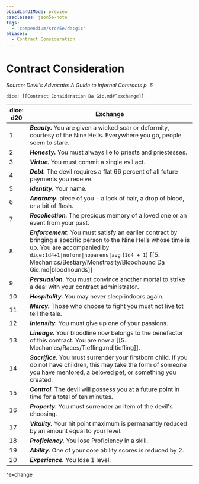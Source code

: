 ```yaml
---
obsidianUIMode: preview
cssclasses: json5e-note
tags:
  - 'compendium/src/5e/da:gic'
aliases:
  - Contract Consideration
---
```

# Contract Consideration
*Source: Devil's Advocate: A Guide to Infernal Contracts p. 6* 

`dice: [[Contract Consideration Da Gic.md#^exchange]]`

| dice: d20 | Exchange |
|-----------|----------|
| 1 | ***Beauty.*** You are given a wicked scar or deformity, courtesy of the Nine Hells. Everywhere you go, people seem to stare. |
| 2 | ***Honesty.*** You must always lie to priests and priestesses. |
| 3 | ***Virtue.*** You must commit a single evil act. |
| 4 | ***Debt.*** The devil requires a flat 66 percent of all future payments you receive. |
| 5 | ***Identity.*** Your name. |
| 6 | ***Anatomy.*** piece of you - a lock of hair, a drop of blood, or a bit of flesh. |
| 7 | ***Recollection.*** The precious memory of a loved one or an event from your past. |
| 8 | ***Enforcement.*** You must satisfy an earlier contract by bringing a specific person to the Nine Hells whose time is up. You are accompanied by `dice:1d4+1\|noform\|noparens\|avg` (`1d4 + 1`) [[5. Mechanics/Bestiary/Monstrosity/Bloodhound Da Gic.md\|bloodhounds]] |
| 9 | ***Persuasion.*** You must convince another mortal to strike a deal with your contract administrator. |
| 10 | ***Hospitality.*** You may never sleep indoors again. |
| 11 | ***Mercy.*** Those who choose to fight you must not live tot tell the tale. |
| 12 | ***Intensity.*** You must give up one of your passions. |
| 13 | ***Lineage.*** Your bloodline now belongs to the benefactor of this contract. You are now a [[5. Mechanics/Races/Tiefling.md\|tiefling]]. |
| 14 | ***Sacrifice.*** You must surrender your firstborn child. If you do not have children, this may take the form of someone you have mentored, a beloved pet, or something you created. |
| 15 | ***Control.*** The devil will possess you at a future point in time for a total of ten minutes. |
| 16 | ***Property.*** You must surrender an item of the devil's choosing. |
| 17 | ***Vitality.*** Your hit point maximum is permanantly reduced by an amount equal to your level. |
| 18 | ***Proficiency.*** You lose Proficiency in a skill. |
| 19 | ***Ability.*** One of your core ability scores is reduced by 2. |
| 20 | ***Experience.*** You lose 1 level. |
^exchange
